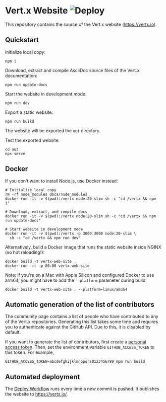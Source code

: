 # Vert.x Website ![Deploy](https://github.com/vertx-web-site/vertx-web-site.github.io/workflows/Deploy/badge.svg)

This repository contains the source of the Vert.x website (https://vertx.io).

## Quickstart

Initialize local copy:

    npm i

Download, extract and compile AsciiDoc source files of the Vert.x documentation:

    npm run update-docs

Start the website in development mode:

    npm run dev

Export a static website:

    npm run build

The website will be exported the `out` directory.

Test the exported website:

    cd out
    npx serve

## Docker

If you don't want to install Node.js, use Docker instead:

```
# Initialize local copy
rm -rf node_modules docs/node_modules
docker run -it -v $(pwd):/vertx node:20-slim sh -c "cd /vertx && npm i"

# Download, extract, and compile docs
docker run -it -v $(pwd):/vertx node:20-slim sh -c "cd /vertx && npm run update-docs"

# Start website in development mode
docker run -it -v $(pwd):/vertx -p 3000:3000 node:20-slim \
  sh -c "cd /vertx && npm run dev"
```

Alternatively, build a Docker image that runs the static website inside NGINX
(no hot reloading!):

    docker build -t vertx-web-site .
    docker run -it -p 80:80 vertx-web-site

Note: if you're on a Mac with Apple Silicon and configured Docker to use arm64,
you might have to add the `--platform` parameter during build:

    docker build -t vertx-web-site . --platform=linux/amd64

## Automatic generation of the list of contributors

The community page contains a list of people who have contributed to any of the
Vert.x repositories. Generating this list takes some time and requires you to
authenticate against the GitHub API. Due to this, it is disabled by default.

If you want to generate the list of contributors, first create a
[personal access token](https://github.com/settings/tokens). Then, set the
environment variable `GITHUB_ACCESS_TOKEN` to this token. For example,

    GITHUB_ACCESS_TOKEN=abcdefghijklmnopqrs0123456789 npm run build

## Automated deployment

The [Deploy Workflow](https://github.com/vertx-web-site/vertx-web-site.github.io/actions/workflows/deploy.yml) runs every time a new commit is pushed. It publishes the website to https://vertx.io/.
